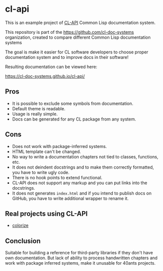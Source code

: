 # cl-api

This is an example project of [CL-API](https://common-lisp.net/project/cl-api/) Common Lisp documentation system.

This repository is part of the <https://github.com/cl-doc-systems> organization, created to compare different Common Lisp documentation systems

The goal is make it easier for CL software developers to choose proper documentation system and to improve docs in their software!

Resulting documentation can be viewed here:

<https://cl-doc-systems.github.io/cl-api/>

## Pros

- It is possible to exclude some symbols from documentation.
- Default theme is readable.
- Usage is really simple.
- Docs can be generated for any CL package from any system.

## Cons

- Does not work with package-inferred systems.
- HTML template can't be changed.
- No way to write a documentation chapters not tied to classes, functions, etc.
- It does not deindent docstrings and to make them correctly formatted,
  you have to write ugly code.
- There is no hook points to extend functional.
- CL-API does not support any markup and you can put links into the docstrings.
- It does not generates `index.html` and if you intend to publish docs on GitHub,
  you have to write additional wrapper to rename it.


## Real projects using CL-API

- [colorize](http://redlinernotes.com/docs/colorize.html)


## Conclusion

Suitable for building a reference for third-party libraries if they don't have
own documentation. But lack of ability to process handwritten chapters and work
with package inferred systems, make it unusable for 40ants projects.
